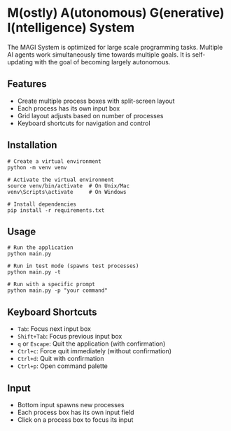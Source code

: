 # M(ostly) A(utonomous) G(enerative) I(ntelligence) System

The MAGI System is optimized for large scale programming tasks. Multiple AI agents work simultaneously time towards multiple goals. It is self-updating with the goal of becoming largely autonomous. 

## Features

- Create multiple process boxes with split-screen layout
- Each process has its own input box
- Grid layout adjusts based on number of processes
- Keyboard shortcuts for navigation and control

## Installation

```
# Create a virtual environment
python -m venv venv

# Activate the virtual environment
source venv/bin/activate  # On Unix/Mac
venv\Scripts\activate     # On Windows

# Install dependencies
pip install -r requirements.txt
```

## Usage

```
# Run the application
python main.py

# Run in test mode (spawns test processes)
python main.py -t

# Run with a specific prompt
python main.py -p "your command"
```

## Keyboard Shortcuts

- `Tab`: Focus next input box
- `Shift+Tab`: Focus previous input box
- `q` or `Escape`: Quit the application (with confirmation)
- `Ctrl+c`: Force quit immediately (without confirmation)
- `Ctrl+d`: Quit with confirmation
- `Ctrl+p`: Open command palette

## Input

- Bottom input spawns new processes
- Each process box has its own input field
- Click on a process box to focus its input
